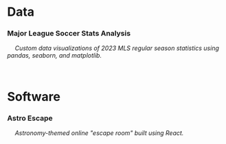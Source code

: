 # Data
### Major League Soccer Stats Analysis
&emsp; *Custom data visualizations of 2023 MLS regular season statistics using pandas, seaborn, and matplotlib.*

<br/>

# Software
### Astro Escape
&emsp; *Astronomy-themed online "escape room" built using React.*
